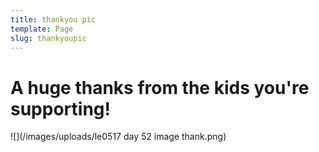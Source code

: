 ```yaml
---
title: thankyou pic
template: Page
slug: thankyoupic
---
```

# A huge thanks from the kids you're supporting!

![](/images/uploads/le0517 day 52 image thank.png)
